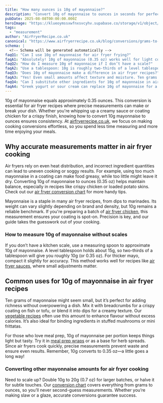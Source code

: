 ```yaml
---
title: "How many ounces is 10g of mayonnaise?"
description: "Convert 10g of mayonnaise to ounces in seconds for perfect air fryer meals. Get accurate UK measurements and cooking tips."
pubDate: 2025-08-08T00:00:00.000Z
heroImage: "https://klueoymssxwfnxsvcyhv.supabase.co/storage/v1/object/public/Shmucket/10g-mayonnaise-to-ounces.webp"
tags:
  - "measurement"
author: "AirFryerRecipe.co.uk"
canonical: "https://www.airfryerrecipe.co.uk/blog/conversions/grams-to-ounces/10g-mayonnaise-to-ounces"
schema: |
  <!-- Schema will be generated automatically -->
faqQ1: "Can I use 10g of mayonnaise for air fryer frying?"
faqA1: "Absolutely! 10g of mayonnaise (0.35 oz) works well for light coatings or binding breadcrumbs. Spread it thinly on chicken or fish before air frying for extra crispiness without excess oil."
faqQ2: "How do I measure 10g of mayonnaise if I don’t have a scale?"
faqA2: "Use a tablespoon: 10g is roughly two-thirds of a level tablespoon. For thicker mayo, press it gently into the spoon. This method is handy for small batches or dressings."
faqQ3: "Does 10g of mayonnaise make a difference in air fryer recipes?"
faqA3: "Yes! Even small amounts affect texture and moisture. Ten grams (0.35 oz) adds creaminess to dips or helps coatings adhere without making food greasy. Precision ensures balanced flavours."
faqQ4: "Can I substitute other ingredients for 10g of mayonnaise in air fryer cooking?"
faqA4: "Greek yogurt or sour cream can replace 10g of mayonnaise for a lighter option. Adjust thickness with a splash of oil if needed. The conversion remains the same: 10g equals 0.35 oz."
---
```

<p>10g of mayonnaise equals approximately 0.35 ounces. This conversion is essential for air fryer recipes where precise measurements can make or break your dish. Whether you're whipping up a creamy sauce or coating chicken for a crispy finish, knowing how to convert 10g mayonnaise to ounces ensures consistency. At <a href=https://www.airfryerrecipe.co.uk>airfryerrecipe.co.uk</a>, we focus on making cooking conversions effortless, so you spend less time measuring and more time enjoying your meals.</p>

<h2>Why accurate measurements matter in air fryer cooking</h2>  
<p>Air fryers rely on even heat distribution, and incorrect ingredient quantities can lead to uneven cooking or soggy results. For example, using too much mayonnaise in a coating can make food greasy, while too little might leave it dry. Converting 10g of mayonnaise to ounces (0.35 oz) helps maintain balance, especially in recipes like crispy chicken or loaded potato skins. Check out our <a href=https://www.airfryerrecipe.co.uk/air-fryer-conversion-chart>air fryer conversion chart</a> for more handy tips.</p>  

<p>Mayonnaise is a staple in many air fryer recipes, from dips to marinades. Its weight can vary slightly depending on brand and density, but 10g remains a reliable benchmark. If you're preparing a batch of <a href=https://www.airfryerrecipe.co.uk/recipe-category/chicken>air fryer chicken</a>, this measurement ensures your coating is spot-on. Precision is key, and our guide takes the guesswork out of your cooking.</p>  

<h3>How to measure 10g of mayonnaise without scales</h3>  
<p>If you don’t have a kitchen scale, use a measuring spoon to approximate 10g of mayonnaise. A level tablespoon holds about 15g, so two-thirds of a tablespoon will give you roughly 10g (or 0.35 oz). For thicker mayo, compact it slightly for accuracy. This method works well for recipes like <a href=https://www.airfryerrecipe.co.uk/recipes>air fryer sauces</a>, where small adjustments matter.</p>  

<h2>Common uses for 10g of mayonnaise in air fryer recipes</h2>  
<p>Ten grams of mayonnaise might seem small, but it’s perfect for adding richness without overpowering a dish. Mix it with breadcrumbs for a crispy coating on fish or tofu, or blend it into dips for a creamy texture. Our <a href=https://www.airfryerrecipe.co.uk/recipe-category/vegetables>vegetable recipes</a> often use this amount to enhance flavour without excess calories. It’s also ideal for binding ingredients in stuffed mushrooms or mini frittatas.</p>  

<p>For those who love meal prep, 10g of mayonnaise per portion keeps things light but tasty. Try it in <a href=https://www.airfryerrecipe.co.uk/recipe-category/meal-prep>meal prep wraps</a> or as a base for herb spreads. Since air fryers cook quickly, precise measurements prevent waste and ensure even results. Remember, 10g converts to 0.35 oz—a little goes a long way!</p>  

<h3>Converting other mayonnaise amounts for air fryer cooking</h3>  
<p>Need to scale up? Double 10g to 20g (0.7 oz) for larger batches, or halve it for subtle touches. Our <a href=https://www.airfryerrecipe.co.uk/air-fryer-conversion-chart>conversion chart</a> covers everything from grams to ounces, so you’ll never second-guess measurements. Whether you’re making slaw or a glaze, accurate conversions guarantee success.</p>
